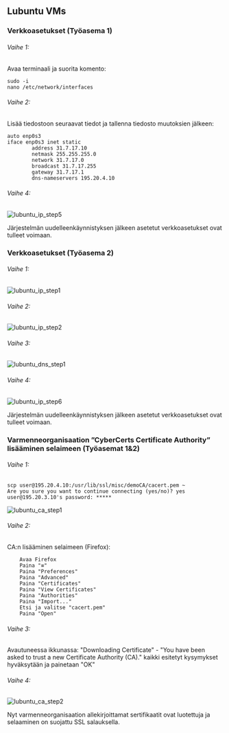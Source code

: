## Lubuntu VMs

### Verkkoasetukset (Työasema 1)

###### Vaihe 1:

Avaa terminaali ja suorita komento:

```
sudo -i
nano /etc/network/interfaces
```

###### Vaihe 2:

Lisää tiedostoon seuraavat tiedot ja tallenna tiedosto muutoksien jälkeen:
```
auto enp0s3
iface enp0s3 inet static
        address 31.7.17.10
        netmask 255.255.255.0
        network 31.7.17.0
        broadcast 31.7.17.255
        gateway 31.7.17.1
        dns-nameservers 195.20.4.10
```

###### Vaihe 4:

![lubuntu_ip_step5](https://user-images.githubusercontent.com/16650292/32936402-ca25d86a-cb7c-11e7-8e38-edcba339d57a.png)

Järjestelmän uudelleenkäynnistyksen jälkeen asetetut verkkoasetukset ovat tulleet voimaan.

### Verkkoasetukset (Työasema 2)

###### Vaihe 1:

![lubuntu_ip_step1](https://user-images.githubusercontent.com/16650292/32936397-c9b57ae8-cb7c-11e7-9963-40e82229500f.png)

###### Vaihe 2:

![lubuntu_ip_step2](https://user-images.githubusercontent.com/16650292/32936399-c9d4f1fc-cb7c-11e7-9d4e-327b425bc8a6.png)

###### Vaihe 3:

![lubuntu_dns_step1](https://user-images.githubusercontent.com/16650292/32941986-48a43296-cb90-11e7-87aa-0b69fce5f63b.png)

###### Vaihe 4:

![lubuntu_ip_step6](https://user-images.githubusercontent.com/16650292/32936403-ca4080c0-cb7c-11e7-9e59-bbe0b24f9c02.png)

Järjestelmän uudelleenkäynnistyksen jälkeen asetetut verkkoasetukset ovat tulleet voimaan.

### Varmenneorganisaation ”CyberCerts Certificate Authority” lisääminen selaimeen (Työasemat 1&2)

###### Vaihe 1:

```
scp user@195.20.4.10:/usr/lib/ssl/misc/demoCA/cacert.pem ~
Are you sure you want to continue connecting (yes/no)? yes
user@195.20.3.10's password: *****
``` 
![lubuntu_ca_step1](https://user-images.githubusercontent.com/16650292/32941323-18d3fe2c-cb8e-11e7-9fcb-8eb4d6face90.png)

###### Vaihe 2:

CA:n lisääminen selaimeen (Firefox):

        Avaa Firefox
        Paina "≡"
        Paina "Preferences"
        Paina "Advanced"
        Paina "Certificates"
        Paina "View Certificates"
        Paina "Authorities"
        Paina "Import..."
        Etsi ja valitse "cacert.pem"
        Paina "Open"
        
        
###### Vaihe 3:    

Avautuneessa ikkunassa: "Downloading Certificate" - "You have been asked to trust a new Certificate Authority (CA)." kaikki esitetyt kysymykset hyväksytään ja painetaan "OK"


###### Vaihe 4:   


![lubuntu_ca_step2](https://user-images.githubusercontent.com/16650292/32941325-18f2e8a0-cb8e-11e7-9bbd-69f92bb873b8.png)


Nyt varmenneorganisaation allekirjoittamat sertifikaatit ovat luotettuja ja selaaminen on suojattu SSL salauksella.

